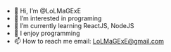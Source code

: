 - 👋 Hi, I’m @LoLMaGExE
- 👀 I’m interested in programing
- 🌱 I’m currently learning ReactJS, NodeJS
- 💞️ I enjoy programming
- 📫 How to reach me email: LoLMaGExE@gmail.com

<!---
LoLMaGExE/LoLMaGExE is a ✨ special ✨ repository because its `README.md` (this file) appears on your GitHub profile.
You can click the Preview link to take a look at your changes.
--->
